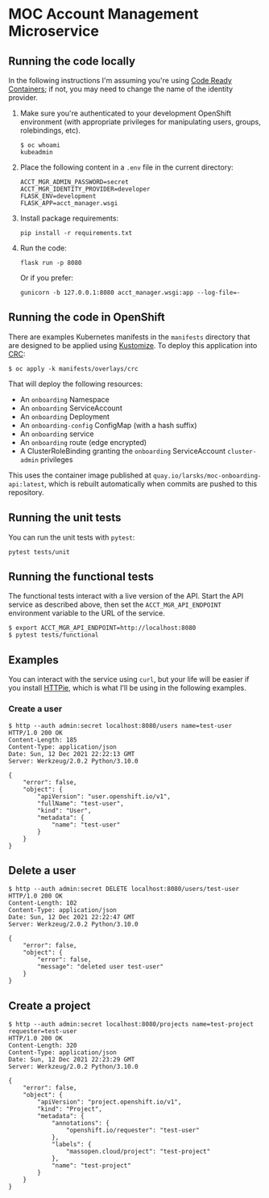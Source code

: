 # MOC Account Management Microservice

## Running the code locally

 In the following instructions I'm assuming you're using [Code Ready
 Containers][crc]; if not, you may need to change the name of the
 identity provider.

1. Make sure you're authenticated to your development OpenShift
   environment (with appropriate privileges for manipulating users,
   groups, rolebindings, etc).

   ```
   $ oc whoami
   kubeadmin
   ```

   [crc]: https://developers.redhat.com/products/codeready-containers/overview

2. Place the following content in a `.env` file in the current
   directory:

    ```
    ACCT_MGR_ADMIN_PASSWORD=secret
    ACCT_MGR_IDENTITY_PROVIDER=developer
    FLASK_ENV=development
    FLASK_APP=acct_manager.wsgi
    ```

3. Install package requirements:

    ```
    pip install -r requirements.txt
    ```

4. Run the code:

    ```
    flask run -p 8080
    ```

    Or if you prefer:

    ```
    gunicorn -b 127.0.0.1:8080 acct_manager.wsgi:app --log-file=-
    ```

## Running the code in OpenShift

There are examples Kubernetes manifests in the `manifests` directory
that are designed to be applied using [Kustomize][]. To deploy this
application into [CRC][]:

[kustomize]: https://kustomize.io/

```
$ oc apply -k manifests/overlays/crc
```

That will deploy the following resources:

- An `onboarding` Namespace
- An `onboarding` ServiceAccount
- An `onboarding` Deployment
- An `onboarding-config` ConfigMap (with a hash suffix)
- An `onboarding` service
- An `onboarding` route (edge encrypted)
- A ClusterRoleBinding granting the `onboarding` ServiceAccount
  `cluster-admin` privileges

This uses the container image published at
`quay.io/larsks/moc-onboarding-api:latest`, which is rebuilt
automatically when commits are pushed to this repository.

## Running the unit tests

You can run the unit tests with `pytest`:

```
pytest tests/unit
```

## Running the functional tests

The functional tests interact with a live version of the API. Start
the API service as described above, then set the
`ACCT_MGR_API_ENDPOINT` environment variable to the URL of the
service.

```
$ export ACCT_MGR_API_ENDPOINT=http://localhost:8080
$ pytest tests/functional
```

## Examples

You can interact with the service using `curl`, but your life will be
easier if you install [HTTPie][], which is what I'll be using in the
following examples.

[httpie]: https://httpie.io/cli



### Create a user

```
$ http --auth admin:secret localhost:8080/users name=test-user
HTTP/1.0 200 OK
Content-Length: 185
Content-Type: application/json
Date: Sun, 12 Dec 2021 22:22:13 GMT
Server: Werkzeug/2.0.2 Python/3.10.0

{
    "error": false,
    "object": {
        "apiVersion": "user.openshift.io/v1",
        "fullName": "test-user",
        "kind": "User",
        "metadata": {
            "name": "test-user"
        }
    }
}
```

## Delete a user

```
$ http --auth admin:secret DELETE localhost:8080/users/test-user
HTTP/1.0 200 OK
Content-Length: 102
Content-Type: application/json
Date: Sun, 12 Dec 2021 22:22:47 GMT
Server: Werkzeug/2.0.2 Python/3.10.0

{
    "error": false,
    "object": {
        "error": false,
        "message": "deleted user test-user"
    }
}
```

## Create a project

```
$ http --auth admin:secret localhost:8080/projects name=test-project requester=test-user
HTTP/1.0 200 OK
Content-Length: 320
Content-Type: application/json
Date: Sun, 12 Dec 2021 22:23:29 GMT
Server: Werkzeug/2.0.2 Python/3.10.0

{
    "error": false,
    "object": {
        "apiVersion": "project.openshift.io/v1",
        "kind": "Project",
        "metadata": {
            "annotations": {
                "openshift.io/requester": "test-user"
            },
            "labels": {
                "massopen.cloud/project": "test-project"
            },
            "name": "test-project"
        }
    }
}
```
